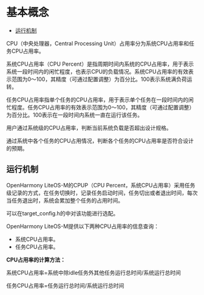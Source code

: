 # 基本概念<a name="ZH-CN_TOPIC_0000001123948105"></a>

-   [运行机制](#section96644177124)

CPU（中央处理器，Central Processing Unit）占用率分为系统CPU占用率和任务CPU占用率。

系统CPU占用率（CPU  Percent）是指周期时间内系统的CPU占用率，用于表示系统一段时间内的闲忙程度，也表示CPU的负载情况。系统CPU占用率的有效表示范围为0～100，其精度（可通过配置调整）为百分比。100表示系统满负荷运转。

任务CPU占用率指单个任务的CPU占用率，用于表示单个任务在一段时间内的闲忙程度。任务CPU占用率的有效表示范围为0～100，其精度（可通过配置调整）为百分比。100表示在一段时间内系统一直在运行该任务。

用户通过系统级的CPU占用率，判断当前系统负载是否超出设计规格。

通过系统中各个任务的CPU占用情况，判断各个任务的CPU占用率是否符合设计的预期。

## 运行机制<a name="section96644177124"></a>

OpenHarmony LiteOS-M的CPUP（CPU  Percent，系统CPU占用率）采用任务级记录的方式，在任务切换时，记录任务启动时间，任务切出或者退出时间，每次当任务退出时，系统会累加整个任务的占用时间。

可以在target\_config.h的中对该功能进行选配。

OpenHarmony  LiteOS-M提供以下两种CPU占用率的信息查询：

-   系统CPU占用率。
-   任务CPU占用率。

**CPU占用率的计算方法：**

系统CPU占用率=系统中除idle任务外其他任务运行总时间/系统运行总时间

任务CPU占用率=任务运行总时间/系统运行总时间

